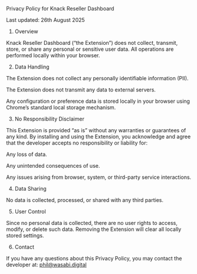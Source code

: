 Privacy Policy for Knack Reseller Dashboard

Last updated: 26th August 2025

1. Overview

Knack Reseller Dashboard (“the Extension”) does not collect, transmit, store, or share any personal or sensitive user data. All operations are performed locally within your browser.

2. Data Handling

The Extension does not collect any personally identifiable information (PII).

The Extension does not transmit any data to external servers.

Any configuration or preference data is stored locally in your browser using Chrome’s standard local storage mechanism.

3. No Responsibility Disclaimer

This Extension is provided “as is” without any warranties or guarantees of any kind.
By installing and using the Extension, you acknowledge and agree that the developer accepts no responsibility or liability for:

Any loss of data.

Any unintended consequences of use.

Any issues arising from browser, system, or third-party service interactions.

4. Data Sharing

No data is collected, processed, or shared with any third parties.

5. User Control

Since no personal data is collected, there are no user rights to access, modify, or delete such data. Removing the Extension will clear all locally stored settings.

6. Contact

If you have any questions about this Privacy Policy, you may contact the developer at:
phil@wasabi.digital
